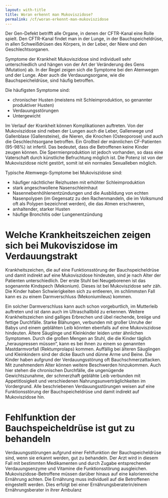 ```yaml
---
layout: with-title
title: Woran erkennt man Mukoviszidose?
permalink: /cf/woran-erkennt-man-mukoviszidose
---
```


Der Gen-Defekt betrifft alle Organe, in denen der CFTR-Kanal eine Rolle spielt. Den CFTR-Kanal findet man in der Lunge, in der Bauchspeicheldrüse, in allen Schweißdrüsen des Körpers, in der Leber, der Niere und den Geschlechtsorganen.

Symptome der Krankheit Mukoviszidose sind individuell sehr unterschiedlich und hängen von der Art der Veränderung des Gens (Mutation) ab. In der Regel zeigen sich die Symptome bei den Atemwegen und der Lunge. Aber auch die Verdauungsorgane, wie die Bauchspeicheldrüse, sind häufig betroffen.

Die häufigsten Symptome sind:

* chronischer Husten (meistens mit Schleimproduktion, so genannter produktiver Husten)
* Verdauungsstörungen
* Untergewicht

Im Verlauf der Krankheit können Komplikationen auftreten. Von der Mukoviszidose sind neben der Lungen auch die Leber, Gallenwege und Gallenblase (Gallensteine), die Nieren, die Knochen (Osteoporose) und auch die Geschlechtsorgane betroffen. Ein Großteil der männlichen CF-Patienten (95-98%) ist infertil. Das bedeutet, dass die Betroffenen keine Kinder zeugen können. Die Spermienproduktion ist jedoch vorhanden, so dass eine Vaterschaft durch künstliche Befruchtung möglich ist. Die Potenz ist von der Mukoviszidose nicht gestört, somit ist ein normales Sexualleben möglich.

Typische Atemwegs-Symptome bei Mukoviszidose sind:

* häufiger nächtlicher Reizhusten mit erhöhter Schleimproduktion
* stark angeschwollene Nasenschleimhaut
* Nasennebenhöhlenentzündungen und die Ausbildung von echten Nasenpolypen (im Gegensatz zu den Rachenmandeln, die im Volksmund oft als Polypen bezeichnet werden), die das Atmen erschweren,
* anhaltender, starker Husten
* häufige Bronchitis oder Lungenentzündung

# Welche Krankheitszeichen zeigen sich bei Mukoviszidose im Verdauungstrakt
Krankheitszeichen, die auf eine Funktionsstörung der Bauchspeicheldrüse und damit indirekt auf eine Mukoviszidose hindeuten, sind je nach Alter der Patienten unterschiedlich. Der erste Stuhl bei Neugeborenen ist das sogenannte Kindspech (Mekonium). Dieses ist bei Mukoviszidose sehr zäh. Die Kinder haben Schwierigkeiten sich zu entleeren, im schlimmsten Fall kann es zu einem Darmverschluss (Mekoniumileus) kommen.

Ein solcher Darmverschluss kann auch schon vorgeburtlich, im Mutterleib auftreten und ist dann auch im Ultraschallbild zu erkennen. Weitere Krankheitszeichen sind galliges Erbrechen und übel riechende, breiige und fettige Durchfälle. Starke Blähungen, verbunden mit großer Unruhe der Babys und einem geblähten Leib könnten ebenfalls auf eine Mukoviszidose hindeuten. Ältere Säuglinge und Kleinkinder leiden unter ähnlichen Symptomen. Durch die großen Mengen an Stuhl, die die Kinder täglich „herauspressen müssen“, kann es bei ihnen zu einem so genannten Mastdarmvorfall (Rektumprolaps) kommen. Auffällig bei älteren Säuglingen und Kleinkindern sind der dicke Bauch und dünne Arme und Beine. Die Kinder haben aufgrund der Verdauungsstörung oft Bauchschmerzattacken. Mit zunehmendem Alter können weitere Beschwerden hinzukommen. Auch hier stehen die chronischen Durchfälle, die ungenügende Gewichtszunahme, der schmerzhaft geblähte Leib verbunden mit Appetitlosigkeit und verschiedenen Nahrungsunverträglichkeiten im Vordergrund. Alle beschriebenen Verdauungsstörungen weisen auf eine Funktionsstörung der Bauchspeicheldrüse und damit indirekt auf Mukoviszidose hin.

# Fehlfunktion der Bauchspeicheldrüse ist gut zu behandeln
Verdauungsstörungen aufgrund einer Fehlfunktion der Bauchspeicheldrüse sind, wenn sie erkannt werden, gut zu behandeln. Der Arzt wird in diesem Fall mit bestimmten Medikamenten und durch Zugabe entsprechender Verdauungsenzyme und Vitamine die Funktionsstörung ausgleichen. Mukoviszidose-Betroffene müssen darüber hinaus auf eine kalorienreiche Ernährung achten. Die Ernährung muss individuell auf die Betroffenen eingestellt werden. Dies erfolgt bei einer Ernährungsberaterin/einem Ernährungsberater in ihrer Ambulanz